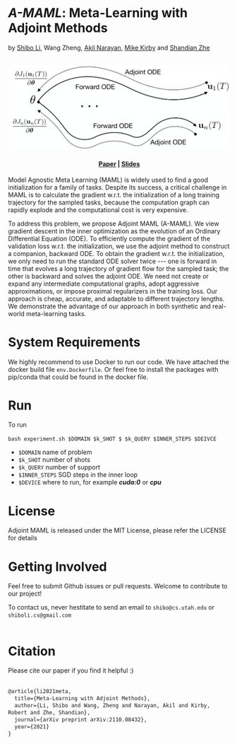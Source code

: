 # *A-MAML*: Meta-Learning with Adjoint Methods

by [Shibo Li](https://imshibo.com), Wang Zheng, [Akil Narayan](http://www.sci.utah.edu/~akil/), [Mike Kirby](https://www.cs.utah.edu/~kirby/) and [Shandian Zhe](https://www.cs.utah.edu/~zhe/)

<p align="center">
    <br>
    <img src="images/amaml-idea-trim.png" width="800" />
    <br>
<p>

<h4 align="center">
    <p>
        <a href="https://arxiv.org/abs/2110.08432">Paper</a> |
        <a href="https://github.com/shib0li/Infinite-Fidelity-Coregionalization/blob/main/images/amaml-slides.pdf">Slides</a> 
<!--         <a href="https://github.com/shib0li/Infinite-Fidelity-Coregionalization/blob/main/images/poster.pdf">Poster</a>  -->
    <p>
</h4>


Model Agnostic Meta Learning (MAML) is widely used to find a good initialization for a family of tasks. Despite its success, a critical challenge in MAML is to calculate the gradient w.r.t. the initialization of a long training trajectory for the sampled tasks, because the computation graph can rapidly explode and the computational cost is very expensive. 

To address this problem, we propose Adjoint MAML (A-MAML). We view gradient descent in the inner optimization as the evolution of an Ordinary Differential Equation (ODE). To efficiently compute the gradient of the validation loss w.r.t. the initialization, we use the adjoint method to construct a companion, backward ODE. To obtain the gradient w.r.t. the initialization, we only need to run the standard ODE solver twice --- one is forward in time that evolves a long trajectory of gradient flow for the sampled task; the other is backward and solves the adjoint ODE. We need not create or expand any intermediate computational graphs, adopt aggressive approximations, or impose proximal regularizers in the training loss.  Our approach is cheap, accurate, and adaptable to different trajectory lengths. We demonstrate  the advantage of our approach in both synthetic and real-world meta-learning tasks. 


# System Requirements

We highly recommend to use Docker to run our code. We have attached the docker build file `env.Dockerfile`. Or feel free to install the packages with pip/conda that could be found in the docker file.


# Run

To run 

```bash experiment.sh $DOMAIN $k_SHOT $ $k_QUERY $INNER_STEPS $DEIVCE ```

* `$DOMAIN` name of problem
* `$k_SHOT` number of shots
* `$k_QUERY` number of support
* `$INNER_STEPS` SGD steps in the inner loop
* `$DEVICE` where to run, for example ***cuda:0*** or ***cpu***


# License

Adjoint MAML is released under the MIT License, please refer the LICENSE for details

# Getting Involved
Feel free to submit Github issues or pull requests. Welcome to contribute to our project!

To contact us, never hestitate to send an email to `shibo@cs.utah.edu` or `shiboli.cs@gmail.com` 
<br></br>


# Citation
Please cite our paper if you find it helpful :)

```

@article{li2021meta,
  title={Meta-Learning with Adjoint Methods},
  author={Li, Shibo and Wang, Zheng and Narayan, Akil and Kirby, Robert and Zhe, Shandian},
  journal={arXiv preprint arXiv:2110.08432},
  year={2021}
}

```
<br></br>
